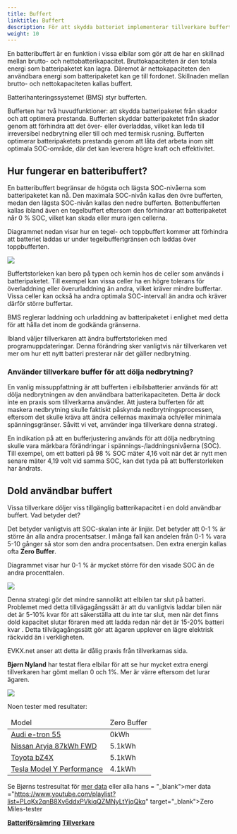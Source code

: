 ```yaml
---
title: Buffert
linktitle: Buffert
description: För att skydda batteriet implementerar tillverkare buffertar på batterier.
weight: 10
---
```

<!-- markdownlint-disable MD033 -->

En batteribuffert är en funktion i vissa elbilar som gör att de har en skillnad mellan brutto- och nettobatterikapacitet. Bruttokapaciteten är den totala energi som batteripaketet kan lagra. Däremot är nettokapaciteten den användbara energi som batteripaketet kan ge till fordonet. Skillnaden mellan brutto- och nettokapaciteten kallas buffert.

Batterihanteringssystemet (BMS) styr bufferten.

Bufferten har två huvudfunktioner: att skydda batteripaketet från skador och att optimera prestanda. Bufferten skyddar batteripaketet från skador genom att förhindra att det över- eller överladdas, vilket kan leda till irreversibel nedbrytning eller till och med termisk rusning. Bufferten optimerar batteripaketets prestanda genom att låta det arbeta inom sitt optimala SOC-område, där det kan leverera högre kraft och effektivitet.

## Hur fungerar en batteribuffert?

En batteribuffert begränsar de högsta och lägsta SOC-nivåerna som batteripaketet kan nå. Den maximala SOC-nivån kallas den övre bufferten, medan den lägsta SOC-nivån kallas den nedre bufferten. Bottenbufferten kallas ibland även en tegelbuffert eftersom den förhindrar att batteripaketet når 0 % SOC, vilket kan skada eller mura igen cellerna.

Diagrammet nedan visar hur en tegel- och toppbuffert kommer att förhindra att batteriet laddas ur under tegelbuffertgränsen och laddas över toppbufferten.

<a href="https://media.evkx.net/multimedia/technology/battery/bufferchargecurve.drawio.svg">
     <img src="https://media.evkx.net/multimedia/technology/battery/bufferchargecurve.drawio.svg" class="img-fluid">
</a>

Buffertstorleken kan bero på typen och kemin hos de celler som används i batteripaketet. Till exempel kan vissa celler ha en högre tolerans för överladdning eller överurladdning än andra, vilket kräver mindre buffertar. Vissa celler kan också ha andra optimala SOC-intervall än andra och kräver därför större buffertar.

BMS reglerar laddning och urladdning av batteripaketet i enlighet med detta för att hålla det inom de godkända gränserna.

Ibland väljer tillverkaren att ändra buffertstorleken med programuppdateringar. Denna förändring sker vanligtvis när tillverkaren vet mer om hur ett nytt batteri presterar när det gäller nedbrytning.

### Använder tillverkare buffer för att dölja nedbrytning?

En vanlig missuppfattning är att bufferten i elbilsbatterier används för att dölja nedbrytningen av den användbara batterikapaciteten. Detta är dock inte en praxis som tillverkarna använder. Att justera bufferten för att maskera nedbrytning skulle faktiskt påskynda nedbrytningsprocessen, eftersom det skulle kräva att ändra cellernas maximala och/eller minimala spänningsgränser. Såvitt vi vet, använder inga tillverkare denna strategi.

En indikation på att en bufferjustering används för att dölja nedbrytning skulle vara märkbara förändringar i spännings-/laddningsnivåerna (SOC). Till exempel, om ett batteri på 98 % SOC mäter 4,16 volt när det är nytt men senare mäter 4,19 volt vid samma SOC, kan det tyda på att bufferstorleken har ändrats.

## Dold användbar buffert

Vissa tillverkare döljer viss tillgänglig batterikapacitet i en dold användbar buffert. Vad betyder det?

Det betyder vanligtvis att SOC-skalan inte är linjär. Det betyder att 0-1 % är större än alla andra procentsatser. I många fall kan andelen från 0-1 % vara 5-10 gånger så stor som den andra procentsatsen. Den extra energin kallas ofta <b>Zero Buffer</b>.

Diagrammet visar hur 0-1 % är mycket större för den visade SOC än de andra procenttalen.

<a href="hiddenbuffer.drawio.svg">
      <img src="hiddenbuffer.drawio.svg" class="img-fluid">
</a>

Denna strategi gör det mindre sannolikt att elbilen tar slut på batteri. Problemet med detta tillvägagångssätt är att du vanligtvis laddar bilen när det är 5-10% kvar för att säkerställa att du inte tar slut, men när det finns dold kapacitet slutar föraren med att ladda redan när det är 15-20% batteri kvar . Detta tillvägagångssätt gör att ägaren upplever en lägre elektrisk räckvidd än i verkligheten.

EVKX.net anser att detta är dålig praxis från tillverkarnas sida.

<b>Bjørn Nyland</b> har testat flera elbilar för att se hur mycket extra energi tillverkaren har gömt mellan 0 och 1%. Mer är värre eftersom det lurar ägaren.

<img src="https://media.evkx.net/multimedia/technology/battery/tbzeromile_1_st.jpg" class="img-fluid">

  Noen tester med resultater:
<table class="table table-striped">
<thead>
    <tr>
        <td>
        Model
        </td>
        <td>
        Zero Buffer
        </td>
    </tr>
</thead>
<tbody>
    <tr>
        <td><a href="https://www.youtube.com/watch?v=2rSuFCrf-C0" target="_blank">Audi e-tron 55</a></td>
        <td>0kWh</td>
    </tr>
    <tr>
        <td><a href="https://www.youtube.com/watch?v=OR5JRd0g_Q8" target="_blank">Nissan Aryia 87kWh FWD</a></td>
        <td>5.1kWh</td>
    </tr>
    <tr>
        <td><a href="https://www.youtube.com/watch?v=dAM1CIlJ1xQ" target="_blank">Toyota bZ4X</a></td>
        <td>5.1kWh</td>
    </tr>
    <tr>
        <td><a href="https://www.youtube.com/watch?v=y675YCgSnlc" target="_blank">Tesla Model Y Performance</a></td>
        <td>4.1kWh</td>
    </tr>
</tbody>
</table>

Se Bjørns testresultat för <a href="https://docs.google.com/spreadsheets/d/1V6ucyFGKWuSQzvI8lMzvvWJHrBS82echMVJH37kwgjE/edit#gid=52159941" target="_blank">mer data</a> eller alla hans <a> = "_blank">mer data</a> ="https://www.youtube.com/playlist?list=PLqKx2qnB8Xv6ddxPVkiqQZMNyLtYjqQkq" target="_blank">Zero Miles-tester</a>


<div class="mt-3 mb-3">
    <a href="../charging/" class="text-decoration-none text-black"><strong><i class="bi-arrow-left"></i>  Batteriförsämring</strong></a>
    <a href="../manufactors/" class="text-decoration-none text-black float-end"><strong>Tillverkare <i class="bi-arrow-right"></i></strong></a>
</div>